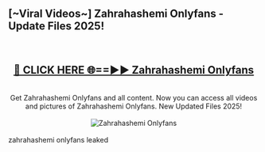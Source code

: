 <h2>[~Viral Videos~] Zahrahashemi Onlyfans - Update Files 2025!</h2>
<br>
<div align="center">
<h2><a href="https://betterlinks.top/A2PfLJ" rel="nofollow">🔴 CLICK HERE 🌐==►► Zahrahashemi Onlyfans</a></h2>
<br>
Get Zahrahashemi Onlyfans and all content. Now you can access all videos and pictures of Zahrahashemi Onlyfans. New Updated Files 2025!
<br>
<br>
<a href="https://betterlinks.top/A2PfLJ" rel="nofollow" data-target="animated-image.originalLink"><img src="https://i.ibb.co.com/WyWwxjT/player-gif2.gif" alt="Zahrahashemi Onlyfans" style="max-width: 100%; display: inline-block;" data-target="animated-image.originalImage"></a>
</div>
<br>
zahrahashemi onlyfans leaked